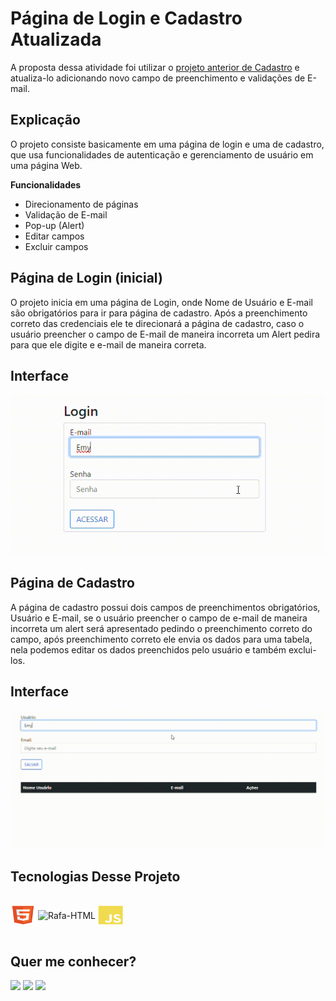 # **Página de Login e Cadastro Atualizada**
A proposta dessa atividade foi utilizar o [projeto anterior de Cadastro](https://github.com/EmillyBonfim/login-cad) e atualiza-lo adicionando novo campo de preenchimento e validações de E-mail.

## **Explicação** 
O projeto consiste basicamente em uma página de login e uma de cadastro, que usa funcionalidades de autenticação e gerenciamento de usuário em uma página Web. 

 **Funcionalidades**

- Direcionamento de páginas
- Validação de E-mail 
- Pop-up (Alert)
- Editar campos
- Excluir campos

##  **Página de Login** (inicial)
O projeto inicia em uma página de Login, onde Nome de Usuário e E-mail são obrigatórios para ir para página de cadastro. Após a preenchimento correto das credenciais ele te direcionará a página de cadastro, caso o usuário preencher o campo de E-mail de maneira incorreta um Alert pedira para que ele digite e e-mail de maneira correta.

## **Interface** 
![Página Login](img/vid-1.gif)

## **Página de Cadastro** 
A página de cadastro possui dois campos de preenchimentos obrigatórios, Usuário e E-mail, se o usuário preencher o campo de e-mail de maneira incorreta um alert será apresentado pedindo o preenchimento correto do campo, após preenchimento correto ele envia os dados para uma tabela, nela podemos editar os dados preenchidos pelo usuário e também exclui-los.

## **Interface** 
![Página Cadastro](img/Vid-2_1.gif)

## **Tecnologias Desse Projeto**
 
<div style="display: inline_block"><br>
   <img align="center" alt="Rafa-HTML" height="30" width="40" src="https://raw.githubusercontent.com/devicons/devicon/master/icons/html5/html5-original.svg">
   <img align="center" alt="Rafa-HTML" height="30" width="40" src="https://cdn.jsdelivr.net/gh/devicons/devicon@latest/icons/css3/css3-original.svg">
   <img align="center" alt="Rafa-Js" height="30" width="40" src="https://raw.githubusercontent.com/devicons/devicon/master/icons/javascript/javascript-plain.svg">
 
</div>

<br>
 
##
 
## **Quer me conhecer?**
 
<div>
   <a href="https://instagram.com/emy_bonfimf" target="_blank"><img src="https://img.shields.io/badge/-Instagram-%23E4405F?style=for-the-badge&logo=instagram&logoColor=white" target="_blank"></a>
   <a href="https://www.linkedin.com/in/emilly-bonfim-7709b2303" target="_blank"><img src="https://img.shields.io/badge/-LinkedIn-%230077B5?style=for-the-badge&logo=linkedin&logoColor=white" target="_blank"></a>
    <a href = "mailto:emillykbonfim@gmail.com"><img src="https://img.shields.io/badge/-Gmail-%23333?style=for-the-badge&logo=gmail&logoColor=white" target="_blank"></a>
</div>